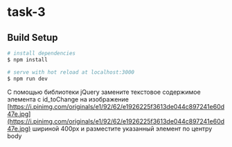 # task-3

## Build Setup

```bash
# install dependencies
$ npm install

# serve with hot reload at localhost:3000
$ npm run dev
```

С помощью библиотеки jQuery замените текстовое содержимое элемента с id_toChange на изображение [https://i.pinimg.com/originals/e1/92/62/e1926225f3613de044c897241e60d47e.jpg](https://i.pinimg.com/originals/e1/92/62/e1926225f3613de044c897241e60d47e.jpg) шириной 400px и разместите указанный элемент по центру body
